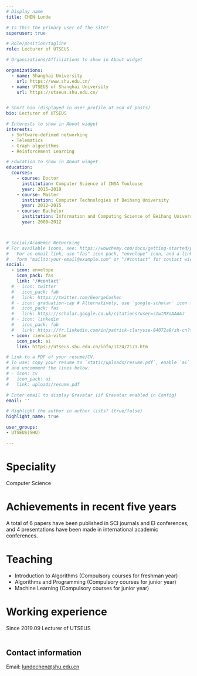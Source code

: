 ```yaml
---
# Display name
title: CHEN Lunde

# Is this the primary user of the site?
superuser: true

# Role/position/tagline
role: Lecturer of UTSEUS

# Organizations/Affiliations to show in About widget

organizations:
  - name: Shanghai University
    url: https://www.shu.edu.cn/
  - name: UTSEUS of Shanghai University
    url: https://utseus.shu.edu.cn/ 


# Short bio (displayed in user profile at end of posts)
bio: Lecturer of UTSEUS

# Interests to show in About widget
interests:
  - Software-defined networking
  - Telematics
  - Graph algorithms
  - Reinforcement Learning

# Education to show in About widget
education:
  courses:
    - course: Doctor
      institution: Computer Science of INSA Toulouse
      year: 2015–2019
    - course: Master
      institution: Computer Technologies of Beihang University
      year: 2012–2015
    - course: Bachelor
      institution: Information and Computing Science of Beihang University
      year: 2008–2012



# Social/Academic Networking
# For available icons, see: https://wowchemy.com/docs/getting-started/page-builder/#icons
#   For an email link, use "fas" icon pack, "envelope" icon, and a link in the
#   form "mailto:your-email@example.com" or "/#contact" for contact widget.
social:
  - icon: envelope
    icon_pack: fas
    link: '/#contact'
  # - icon: twitter
  #   icon_pack: fab
  #   link: https://twitter.com/GeorgeCushen
  # - icon: graduation-cap # Alternatively, use `google-scholar` icon from `ai` icon pack
  #   icon_pack: fas
  #   link: https://scholar.google.co.uk/citations?user=sIwtMXoAAAAJ
  # - icon: linkedin
  #   icon_pack: fab
  #   link: https://fr.linkedin.com/in/patrick-clarysse-84072a8/zh-cn?trk=people-guest_people_search-card
  - icon: ciencia-vitae
    icon_pack: ai
    link: https://utseus.shu.edu.cn/info/1124/2171.htm

# Link to a PDF of your resume/CV.
# To use: copy your resume to `static/uploads/resume.pdf`, enable `ai` icons in `params.toml`,
# and uncomment the lines below.
# - icon: cv
#   icon_pack: ai
#   link: uploads/resume.pdf

# Enter email to display Gravatar (if Gravatar enabled in Config)
email: ''

# Highlight the author in author lists? (true/false)
highlight_name: true

user_groups:
- UTSEUS(SHU)

---
```


# Speciality
Computer Science

# Achievements in recent five years

A total of 6 papers have been published in SCI journals and EI conferences, and 4 presentations have been made in international academic conferences.

# Teaching
 
- Introduction to Algorithms (Compulsory courses for freshman year)   
- Algorithms and Programming (Compulsory courses for junior year)
- Machine Learning (Compulsory courses for junior year)  

# Working experience
   Since 2019.09   Lecturer of UTSEUS<br><br>

## Contact information

Email: lundechen@shu.edu.cn
